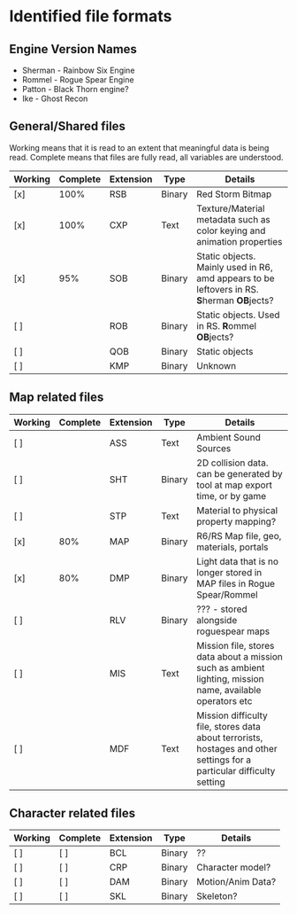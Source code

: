 # Identified file formats

## Engine Version Names

- Sherman - Rainbow Six Engine
- Rommel - Rogue Spear Engine
- Patton - Black Thorn engine?
- Ike - Ghost Recon

## General/Shared files

Working means that it is read to an extent that meaningful data is being read.
Complete means that files are fully read, all variables are understood.

| Working | Complete | Extension | Type   | Details |
|---------|----------|-----------|--------|---------|
| [x]     | 100%     | RSB       | Binary | Red Storm Bitmap |
| [x]     | 100%     | CXP       | Text   | Texture/Material metadata such as color keying and animation properties |
| [x]     | 95%      | SOB       | Binary | Static objects. Mainly used in R6, amd appears to be leftovers in RS. **S**herman **OB**jects? |
| [ ]     |          | ROB       | Binary | Static objects. Used in RS. **R**ommel **OB**jects? |
| [ ]     |          | QOB       |Binary  | Static objects |
| [ ]     |          | KMP       |Binary  | Unknown |

## Map related files

| Working | Complete | Extension | Type   | Details |
|---------|----------|-----------|--------|---------|
| [ ]     |          | ASS       | Text   | Ambient Sound Sources |
| [ ]     |          | SHT       | Binary | 2D collision data. can be generated by tool at map export time, or by game |
| [ ]     |          | STP       | Text   | Material to physical property mapping? |
| [x]     | 80%      | MAP       | Binary | R6/RS Map file, geo, materials, portals |
| [x]     | 80%      | DMP       | Binary | Light data that is no longer stored in MAP files in Rogue Spear/Rommel |
| [ ]     |          | RLV       | Binary | ??? - stored alongside roguespear maps |
| [ ]     |          | MIS       | Text   | Mission file, stores data about a mission such as ambient lighting, mission name, available operators etc |
| [ ]     |          | MDF       | Text   | Mission difficulty file, stores data about terrorists, hostages and other settings for a particular difficulty setting |

## Character related files

| Working | Complete | Extension | Type   | Details |
|---------|----------|-----------|--------|---------|
| [ ]     | [ ]      | BCL       | Binary | ??      |
| [ ]     | [ ]      | CRP       | Binary | Character model? |
| [ ]     | [ ]      | DAM       | Binary | Motion/Anim Data? |
| [ ]     | [ ]      | SKL       | Binary | Skeleton? |
